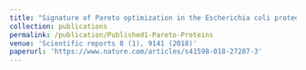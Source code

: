 ```yaml
---
title: "Signature of Pareto optimization in the Escherichia coli proteome"
collection: publications
permalink: /publication/Published1-Pareto-Proteins
venue: 'Scientific reports 8 (1), 9141 (2018)'
paperurl: 'https://www.nature.com/articles/s41598-018-27287-3'
---
```



